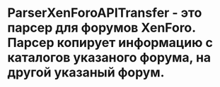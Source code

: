 # ParserXenForoAPITransfer - это парсер для форумов XenForo. Парсер копирует информацию с каталогов указаного форума, на другой указаный форум.

